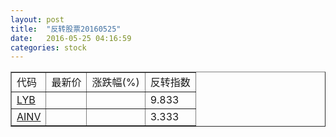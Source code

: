 ```yaml
---
layout: post
title:  "反转股票20160525"
date:   2016-05-25 04:16:59
categories: stock
---
```


<script type="text/javascript">
var stockList = []
stockList.push('gb_lyb');
stockList.push('gb_ainv');
</script>

<table border="1">
 <tr>
 <td>代码</td>
  <td>最新价</td>
  <td>涨跌幅(%)</td>
 <td>反转指数</td>
</tr>
  <tr id="lyb"><td><a href="http://stock.finance.sina.com.cn/usstock/quotes/LYB.html" target="_blank">LYB</a></td><td></td><td></td><td>9.833</td></tr>
  <tr id="ainv"><td><a href="http://stock.finance.sina.com.cn/usstock/quotes/AINV.html" target="_blank">AINV</a></td><td></td><td></td><td>3.333</td></tr>
</table>
